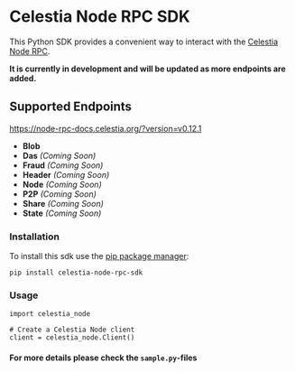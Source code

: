 # Celestia Node RPC SDK

This Python SDK provides a convenient way to interact with the [Celestia Node RPC](https://docs.celestia.org/developers/node-tutorial).

**It is currently in development and will be updated as more endpoints are added.**

## Supported Endpoints
https://node-rpc-docs.celestia.org/?version=v0.12.1

- **Blob**
- **Das** *(Coming Soon)*
- **Fraud** *(Coming Soon)*
- **Header** *(Coming Soon)*
- **Node** *(Coming Soon)*
- **P2P** *(Coming Soon)*
- **Share** *(Coming Soon)*
- **State** *(Coming Soon)*


### Installation
To install this sdk use the [pip package manager](https://pip.pypa.io/en/stable/):
```
pip install celestia-node-rpc-sdk
```

### Usage
```
import celestia_node

# Create a Celestia Node client
client = celestia_node.Client()
```
#### For more details please check the `sample.py`-files
